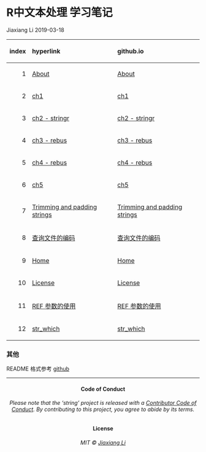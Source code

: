 R中文本处理 学习笔记
================
Jiaxiang Li
2019-03-18

<!-- README.md is generated from README.Rmd. Please edit that file -->

<table>

<thead>

<tr>

<th style="text-align:right;">

index

</th>

<th style="text-align:left;">

hyperlink

</th>

<th style="text-align:left;">

github.io

</th>

</tr>

</thead>

<tbody>

<tr>

<td style="text-align:right;">

1

</td>

<td style="text-align:left;">

<a href="./analysis/about.Rmd" style="     " >About</a>

</td>

<td style="text-align:left;">

<a href="./analysis/about" style="     " >About</a>

</td>

</tr>

<tr>

<td style="text-align:right;">

2

</td>

<td style="text-align:left;">

<a href="./ch1.md" style="     " >ch1</a>

</td>

<td style="text-align:left;">

<a href="./ch1" style="     " >ch1</a>

</td>

</tr>

<tr>

<td style="text-align:right;">

3

</td>

<td style="text-align:left;">

<a href="./ch2.md" style="     " >ch2 - stringr</a>

</td>

<td style="text-align:left;">

<a href="./ch2" style="     " >ch2 - stringr</a>

</td>

</tr>

<tr>

<td style="text-align:right;">

4

</td>

<td style="text-align:left;">

<a href="./ch3.md" style="     " >ch3 - rebus</a>

</td>

<td style="text-align:left;">

<a href="./ch3" style="     " >ch3 - rebus</a>

</td>

</tr>

<tr>

<td style="text-align:right;">

5

</td>

<td style="text-align:left;">

<a href="./ch4.md" style="     " >ch4 - rebus</a>

</td>

<td style="text-align:left;">

<a href="./ch4" style="     " >ch4 - rebus</a>

</td>

</tr>

<tr>

<td style="text-align:right;">

6

</td>

<td style="text-align:left;">

<a href="./analysis/ch5.Rmd" style="     " >ch5</a>

</td>

<td style="text-align:left;">

<a href="./analysis/ch5" style="     " >ch5</a>

</td>

</tr>

<tr>

<td style="text-align:right;">

7

</td>

<td style="text-align:left;">

<a href="./chr-trim-pad.md" style="     " >Trimming and padding
strings</a>

</td>

<td style="text-align:left;">

<a href="./chr-trim-pad" style="     " >Trimming and padding strings</a>

</td>

</tr>

<tr>

<td style="text-align:right;">

8

</td>

<td style="text-align:left;">

<a href="./file_encoding.md" style="     " >查询文件的编码</a>

</td>

<td style="text-align:left;">

<a href="./file_encoding" style="     " >查询文件的编码</a>

</td>

</tr>

<tr>

<td style="text-align:right;">

9

</td>

<td style="text-align:left;">

<a href="./analysis/index.Rmd" style="     " >Home</a>

</td>

<td style="text-align:left;">

<a href="./analysis/index" style="     " >Home</a>

</td>

</tr>

<tr>

<td style="text-align:right;">

10

</td>

<td style="text-align:left;">

<a href="./analysis/license.Rmd" style="     " >License</a>

</td>

<td style="text-align:left;">

<a href="./analysis/license" style="     " >License</a>

</td>

</tr>

<tr>

<td style="text-align:right;">

11

</td>

<td style="text-align:left;">

<a href="./ref-use.md" style="     " >REF 参数的使用</a>

</td>

<td style="text-align:left;">

<a href="./ref-use" style="     " >REF 参数的使用</a>

</td>

</tr>

<tr>

<td style="text-align:right;">

12

</td>

<td style="text-align:left;">

<a href="./str_which.md" style="     " >str\_which</a>

</td>

<td style="text-align:left;">

<a href="./str_which" style="     " >str\_which</a>

</td>

</tr>

</tbody>

</table>

### 其他

README 格式参考 [github](https://github.com/JiaxiangBU/phv)

-----

<h4 align="center">

**Code of Conduct**

</h4>

<h6 align="center">

Please note that the ‘string’ project is released with a [Contributor
Code of Conduct](CODE_OF_CONDUCT.md). By contributing to this project,
you agree to abide by its terms.

</h6>

<h4 align="center">

**License**

</h4>

<h6 align="center">

MIT © [Jiaxiang Li](LICENSE)

</h6>
